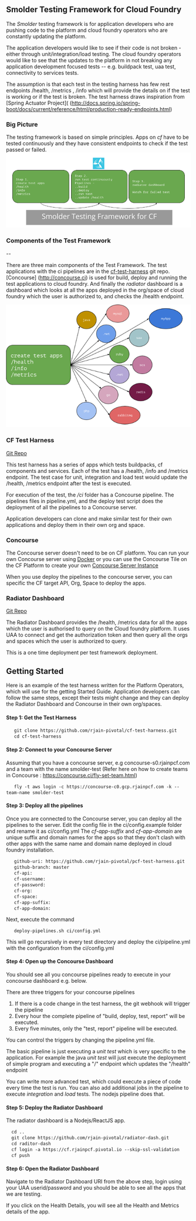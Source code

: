 ## Smolder Testing Framework for Cloud Foundry

The *Smolder* testing framework is for application developers who are pushing code to the platform and cloud foundry operators who are constantly updating the platform.

The application developers would like to see if their code is not broken - either through unit/integration/load testing.
The cloud foundry operators would like to see that the updates to the platform in not breaking any application development focused tests -- e.g. buildpack test, uaa test, connectivity to services tests.

The assumption is that each test in the testing harness has few rest endpoints /health, /metrics , /info which will provide the details on if the test is working or if the test is broken. The test harness draws inspiration from
[Spring Actuator Project]( (http://docs.spring.io/spring-boot/docs/current/reference/html/production-ready-endpoints.html)


### Big Picture

The testing framework is based on simple principles. Apps on *cf* have to be tested continuously and they have consistent endpoints to check if the test passed or failed.  
![Big Picture](images/big.png)

### Components of the Test Framework
--

There are three main components of the Test Framework. The test applications with the ci pipelines are in the [cf-test-harness](https://github.com/rjain-pivotal/cf-test-harness) git repo. [Concourse] (http://concourse.ci) is used for build, deploy and running the test applications to cloud foundry. And finally the *radiator* dashboard is a dashboard which looks at all the apps deployed in the  org/space of cloud foundry which the user is authorized to, and checks the /health endpoint.

![Big Picture](images/process.png)

### CF Test Harness

[Git Repo](https://github.com/rjain-pivotal/cf-test-harness)

This test harness has a series of apps which tests buildpacks, cf components and services. Each of the test has a /health, /info and /metrics endpoint. The test case for unit, integration and load test would update the /health, /metrics endpoint after the test is executed.

For execution of the test, the */ci* folder has a Concourse pipeline. The pipelines files in pipeline.yml, and the deploy test script does the deployment of all the pipelines to a Concourse server.

Application developers can clone and make similar test for their own applications and deploy them in their own org and space.

### Concourse

The Concourse server doesn't need to be on CF platform. You can run your own Concourse server using [Docker](https://concourse.ci/docker-repository.html) or you can use the Concourse Tile on the CF Platform to create your own [Concourse Server Instance](https://network.pivotal.io/products/p-concourse/)

When you use deploy the pipelines to the concourse server, you can specific the CF target API, Org, Space to deploy the apps.

### Radiator Dashboard

[Git Repo](https://github.com/rjain-pivotal/radiator-dash)

The Radiator Dashboard provides the /health, /metrics data for all the apps which the user is authorised to query on the Cloud foundry platform. It uses UAA to connect and get the authorization token and then query all the orgs and spaces which the user is authorized to query.

This is a one time deployment per test framework deployment.


## Getting Started

Here is an example of the test harness written for the Platform Operators, which will use for the getting Started Guide. Application developers can follow the same steps, except their tests might change and they can deploy the Radiator Dashboard and Concourse in their own org/spaces.


#### Step 1: Get the Test Harness

```
   git clone https://github.com/rjain-pivotal/cf-test-harness.git
   cd cf-test-harness
```
#### Step 2: Connect to your Concourse Server

Assuming that you have a concourse server, e.g concourse-s0.rjainpcf.com and a team with the name smolder-test
(Refer here on how to create teams in Concourse : https://concourse.ci/fly-set-team.html)

```
   fly -t aws login -c https://concourse-c0.gcp.rjainpcf.com -k --team-name smolder-test
```

#### Step 3: Deploy all the pipelines

Once you are connected to the Concourse server, you can deploy all the pipelines to the server.
Edit the config file in the ci/config.example folder and rename it as ci/config.yml
The *cf-app-suffix* and *cf-app-domain*  are unique suffix and domain names for the apps so that they don't clash with other apps with the same name and domain name deployed in cloud foundry installation.

```
   github-uri: https://github.com/rjain-pivotal/pcf-test-harness.git
   github-branch: master
   cf-api:
   cf-username:
   cf-password:
   cf-org:
   cf-space:
   cf-app-suffix:
   cf-app-domain:

```

Next, execute the command

```
   deploy-pipelines.sh ci/config.yml
```

This will go recursively in every test directory and deploy the ci/pipeline.yml with the configuration from the ci/config.yml


#### Step 4: Open up the Concourse Dashboard

You should see all you concourse pipelines ready to execute in your concourse dashboard e.g. below.

There are three triggers for your concourse pipelines
1. If there is a code change in the test harness, the git webhook will trigger the pipeline
2. Every hour the complete pipeline of "build, deploy, test, report" will be executed.
3. Every five minutes, only the "test, report" pipeline will be executed.

You can control the triggers by changing the pipeline.yml file.

The basic pipeline is just executing a *unit test* which is very specific to the application. For example the java *unit test* will just execute the deployment of simple program and executing a "/" endpoint which updates the "/health" endpoint

You can write more advanced test, which could execute a piece of code every time the test is run. You can also add additional jobs in the pipeline to execute *integration* and *load* tests. The nodejs pipeline does that.

#### Step 5: Deploy the Radiator Dashboard

The radiator dashboard is a Nodejs/ReactJS app.

```
  cd ..
  git clone https://github.com/rjain-pivotal/radiator-dash.git
  cd raditor-dash
  cf login -a https://cf.rjainpcf.pivotal.io --skip-ssl-validation
  cf push
```

#### Step 6: Open the Radiator Dashboard

Navigate to the Radiator Dashboard URI from the above step, login using your UAA userid/password and you should be able to see all the apps that we are testing.

If you click on the Health Details, you will see all the Health and Metrics details of the app.
